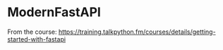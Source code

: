 # ModernFastAPI
From the course: https://training.talkpython.fm/courses/details/getting-started-with-fastapi
